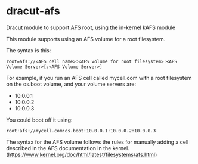 # dracut-afs
Dracut module to support AFS root, using the in-kernel kAFS module

This module supports using an AFS volume for a root filesystem.

The syntax is this:

    root=afs://<AFS cell name>:<AFS volume for root filesystem>:<AFS Volume Server>[:<AFS Volume Server>]

For example, if you run an AFS cell called mycell.com with a root filesystem on the os.boot volume, and your volume servers are:
* 10.0.0.1
* 10.0.0.2
* 10.0.0.3

You could boot off it using:

    root:afs://mycell.com:os.boot:10.0.0.1:10.0.0.2:10.0.0.3
    
The syntax for the AFS volume follows the rules for manually adding a cell described in the AFS documentation in the kernel. (https://www.kernel.org/doc/html/latest/filesystems/afs.html)
